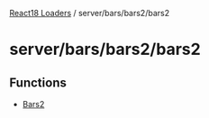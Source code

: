 [React18 Loaders](../../../../modules.md) / server/bars/bars2/bars2

# server/bars/bars2/bars2

## Functions

- [Bars2](functions/Bars2.md)

